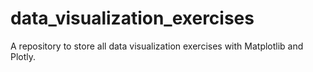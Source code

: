 # data_visualization_exercises
A repository to store all data visualization exercises with Matplotlib and Plotly.
